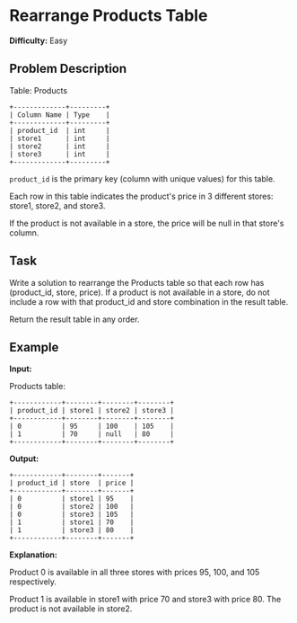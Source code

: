 # Rearrange Products Table

**Difficulty:** Easy

## Problem Description

Table: Products

```
+-------------+---------+
| Column Name | Type    |
+-------------+---------+
| product_id  | int     |
| store1      | int     |
| store2      | int     |
| store3      | int     |
+-------------+---------+
```

`product_id` is the primary key (column with unique values) for this table.

Each row in this table indicates the product's price in 3 different stores: store1, store2, and store3.

If the product is not available in a store, the price will be null in that store's column.

## Task

Write a solution to rearrange the Products table so that each row has (product_id, store, price). If a product is not available in a store, do not include a row with that product_id and store combination in the result table.

Return the result table in any order.

## Example

**Input:**

Products table:
```
+------------+--------+--------+--------+
| product_id | store1 | store2 | store3 |
+------------+--------+--------+--------+
| 0          | 95     | 100    | 105    |
| 1          | 70     | null   | 80     |
+------------+--------+--------+--------+
```

**Output:**
```
+------------+--------+-------+
| product_id | store  | price |
+------------+--------+-------+
| 0          | store1 | 95    |
| 0          | store2 | 100   |
| 0          | store3 | 105   |
| 1          | store1 | 70    |
| 1          | store3 | 80    |
+------------+--------+-------+
```

**Explanation:**

Product 0 is available in all three stores with prices 95, 100, and 105 respectively.

Product 1 is available in store1 with price 70 and store3 with price 80. The product is not available in store2.
